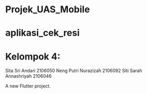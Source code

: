# Projek_UAS_Mobile

# aplikasi_cek_resi

# Kelompok 4:

Sita Sri Andari 2106050
Neng Putri Nurazizah 2106092
Siti Sarah Annashriyah 2106046

A new Flutter project.


